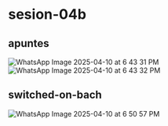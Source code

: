 # sesion-04b

## apuntes
![WhatsApp Image 2025-04-10 at 6 43 31 PM](https://github.com/user-attachments/assets/d7e9c00b-c88c-4a5f-882f-408ed1ec309e)
![WhatsApp Image 2025-04-10 at 6 43 32 PM](https://github.com/user-attachments/assets/c4985bab-d94f-4040-a939-ca02fbe95b16)

## switched-on-bach
![WhatsApp Image 2025-04-10 at 6 50 57 PM](https://github.com/user-attachments/assets/9e4ac220-8645-4fc8-9a24-fc6f4bedbc04)

